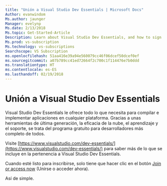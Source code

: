 ```yaml
---
title: "Unión a Visual Studio Dev Essentials | Microsoft Docs"
Author: evanwindom
Ms.author: jaunger
Manager: evelynp
Ms.date: 2/13/2018
Ms.topic: Get-Started-Article
Description: Learn about Visual Studio Dev Essentials, and how to sign up.
Ms.prod: vs-subscription
Ms.technology: vs-subscriptions
Searchscope: VS Subscription
ms.openlocfilehash: 51aa416e39a94e560079cc46f06dcef50dcef0ef
ms.sourcegitcommit: a07b789cc41ed72664f2c700c1f114476e7b0ddd
ms.translationtype: HT
ms.contentlocale: es-ES
ms.lasthandoff: 02/19/2018
---
```

# <a name="how-to-join-visual-studio-dev-essentials"></a>Unión a Visual Studio Dev Essentials

Visual Studio Dev Essentials le ofrece todo lo que necesita para compilar e implementar aplicaciones en cualquier plataforma. Gracias a unas herramientas de última generación, la eficacia de la nube, el aprendizaje y el soporte, se trata del programa gratuito para desarrolladores más completo de todos.

Visite [https://www.visualstudio.com/dev-essentials/](https://www.visualstudio.com/dev-essentials/) para saber más de lo que se incluye en la pertenencia a Visual Studio Dev Essentials. 

Cuando esté listo para inscribirse, solo tiene que hacer clic en el botón [Join or access now](https://my.visualstudio.com/Benefits?wt.mc_id=o~msft~vscom~devessentials-hero~mt689&campaign=o~msft~vscom~devessentials-hero~mt689) (Unirse o acceder ahora). 

Así de simple.  